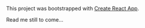 This project was bootstrapped with [Create React App](https://github.com/facebookincubator/create-react-app).

Read me still to come... 


